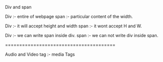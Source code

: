 Div and span

Div :- entire of webpage 
span :- particular content of the width.


Div :- it will accept height and width
span :- it wont accept H and W.

Div :- we can write span inside div.
span :- we can not write div inside span.



=======================================


Audio and Video tag :- media Tags

<Audio></Audio>
